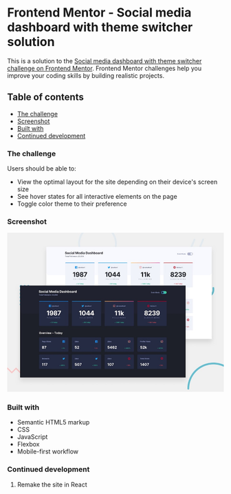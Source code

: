 # Frontend Mentor - Social media dashboard with theme switcher solution

This is a solution to the [Social media dashboard with theme switcher challenge on Frontend Mentor](https://www.frontendmentor.io/challenges/social-media-dashboard-with-theme-switcher-6oY8ozp_H). Frontend Mentor challenges help you improve your coding skills by building realistic projects. 

## Table of contents
  - [The challenge](#the-challenge)
  - [Screenshot](#screenshot)
  - [Built with](#built-with)
  - [Continued development](#continued-development)

### The challenge

Users should be able to:

- View the optimal layout for the site depending on their device's screen size
- See hover states for all interactive elements on the page
- Toggle color theme to their preference

### Screenshot

![](./design/desktop-preview.jpg)

### Built with

- Semantic HTML5 markup
- CSS
- JavaScript
- Flexbox
- Mobile-first workflow 

### Continued development

1. Remake the site in React
